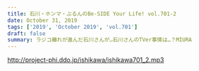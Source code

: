 ```yaml
---
title: 石川・ホンマ・ぶるんのBe-SIDE Your Life! vol.701-2
date: October 31, 2019
tags: ['2019', 'October 2019', 'vol.701']
draft: false
summary: ラジコ離れが進んだ石川さんが…石川さんのTVer事情は…？MIURA
---
```


http://project-phi.ddo.jp/ishikawa/ishikawa701_2.mp3